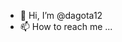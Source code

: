- 👋 Hi, I’m @dagota12
- 📫 How to reach me ...

<!---
dagota12/dagota12 is a ✨ special ✨ repository because its `README.md` (this file) appears on your GitHub profile.
You can click the Preview link to take a look at your changes.
--->
